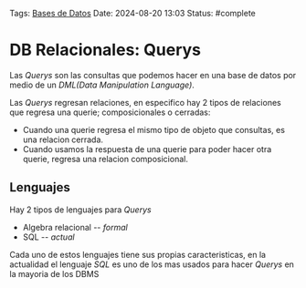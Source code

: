 Tags: [Bases de Datos](Bases%20de%20Datos.md)
Date: 2024-08-20 13:03
Status: #complete 

# DB Relacionales: Querys

Las *Querys* son las consultas que podemos hacer en una base de datos por medio de un *DML(Data Manipulation Language)*.

Las *Querys* regresan relaciones, en especifico hay 2 tipos de relaciones que regresa una querie; composicionales o cerradas:
- Cuando una querie regresa el mismo tipo de objeto que consultas, es una relacion cerrada.
- Cuando usamos la respuesta de una querie para poder hacer otra querie, regresa una relacion composicional.

## Lenguajes

Hay 2 tipos de lenguajes para *Querys*
- Algebra relacional -- *formal*
- SQL -- *actual*

Cada uno de estos lenguajes tiene sus propias caracteristicas, en la actualidad el lenguaje *SQL* es uno de los mas usados para hacer *Querys* en la mayoria de los DBMS